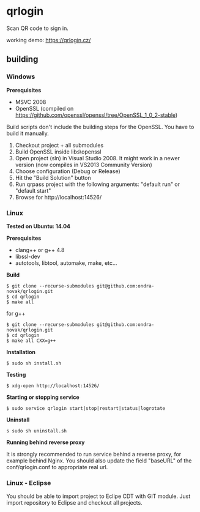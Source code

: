# qrlogin
Scan QR code to sign in.


working demo: https://qrlogin.cz/


## building

### Windows

**Prerequisites**

* MSVC 2008
* OpenSSL (compiled on https://github.com/openssl/openssl/tree/OpenSSL_1_0_2-stable)

Build scripts don't include the building steps for the OpenSSL. You have to build it manually.

1. Checkout project + all submodules
2. Build OpenSSL inside libs\openssl 
3. Open project (sln) in Visual Studio 2008. It might work in a newer version (now compiles in VS2013 Community Version)
4. Choose configuration (Debug or Release)
5. Hit the "Build Solution" button
6. Run qrpass project with the following arguments: "default run" or "default start"
7. Browse for http://localhost:14526/

### Linux

**Tested on Ubuntu: 14.04**

**Prerequisites**

 * clang++ or g++ 4.8
 * libssl-dev
 * autotools, libtool, automake, make, etc...

**Build**

 ```
 $ git clone --recurse-submodules git@github.com:ondra-novak/qrlogin.git
 $ cd qrlogin
 $ make all  
 ```
 
 for g++
 ```
 $ git clone --recurse-submodules git@github.com:ondra-novak/qrlogin.git
 $ cd qrlogin
 $ make all CXX=g++
 ```
 

**Installation**
 ```
 $ sudo sh install.sh
 ```

**Testing**
 ```
 $ xdg-open http://localhost:14526/
 ```

**Starting or stopping service**
 ```
 $ sudo service qrlogin start|stop|restart|status|logrotate
 ```

**Uninstall**
 ```
 s sudo sh uninstall.sh
 ```
 
**Running behind reverse proxy**

It is strongly recommended to run service behind a reverse proxy, for example behind Nginx. You should also update the field "baseURL" of the conf/qrlogin.conf to appropriate real url.


### Linux - Eclipse

 You should be able to import project to Eclipe CDT with GIT module. Just import repository to Eclipse and checkout all projects.

 

